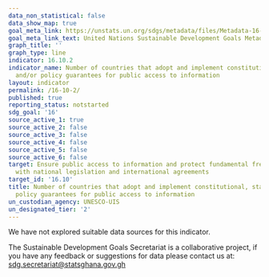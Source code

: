 ```yaml
---
data_non_statistical: false
data_show_map: true
goal_meta_link: https://unstats.un.org/sdgs/metadata/files/Metadata-16-10-02.pdf
goal_meta_link_text: United Nations Sustainable Development Goals Metadata (pdf 1361kB)
graph_title: ''
graph_type: line
indicator: 16.10.2
indicator_name: Number of countries that adopt and implement constitutional, statutory
  and/or policy guarantees for public access to information
layout: indicator
permalink: /16-10-2/
published: true
reporting_status: notstarted
sdg_goal: '16'
source_active_1: true
source_active_2: false
source_active_3: false
source_active_4: false
source_active_5: false
source_active_6: false
target: Ensure public access to information and protect fundamental freedoms, in accordance
  with national legislation and international agreements
target_id: '16.10'
title: Number of countries that adopt and implement constitutional, statutory and/or
  policy guarantees for public access to information
un_custodian_agency: UNESCO-UIS
un_designated_tier: '2'
---
```

We have not explored suitable data sources for this indicator.

The Sustainable Development Goals Secretariat is a collaborative project, if you have any feedback or suggestions for data please contact us at: sdg.secretariat@statsghana.gov.gh
